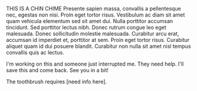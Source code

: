
THIS IS A CHIN CHIME
Presente sapien massa, convallis a pellentesque nec, egestas non nisi. Proin eget tortor risus. Vestibulum ac diam sit amet quam vehicula elementum sed sit amet dui. Nulla porttitor accumsan tincidunt. Sed porttitor lectus nibh. Donec rutrum congue leo eget malesuada. Donec sollicitudin molestie malesuada. Curabitur arcu erat, accumsan id imperdiet et, porttitor at sem. Proin eget tortor risus. Curabitur aliquet quam id dui posuere blandit. Curabitur non nulla sit amet nisl tempus convallis quis ac lectus.

I'm working on this and someone just interrupted me. They need help. I'll save this and come back. See you in a bit!

The toothbrush requires [need info here].